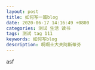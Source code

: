 ```yaml
---
layout: post
title: 如何写一篇blog
date: 2020-06-17 14:16:49 +0800
categories: 测试 生活 读书
tags: 测试 tag 111
keywords: 如何写blog
description: 啊啊士大夫阿斯蒂芬
---
```

asf 